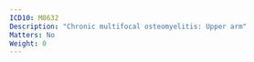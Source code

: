 ```yaml
---
ICD10: M8632
Description: "Chronic multifocal osteomyelitis: Upper arm"
Matters: No
Weight: 0
---
```


